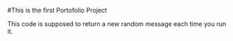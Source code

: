 #This is the first Portofolio Project

This code is supposed to return a new random message each time you run it.
